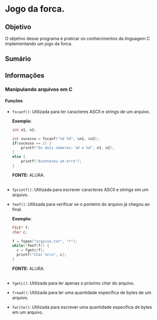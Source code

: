 # Jogo da forca.
## Objetivo
O objetivo desse programa é praticar os conhecimentos da linguagem C implementando um jogo da forca.

## Sumário

## Informações
### Manipulando arquivos em C
#### Funções
- `fscanf()`: Utilizada para ler caracteres ASCII e *strings* de um arquivo.
  
  **Exemplo:**
    ```c
    int n1, n2;

    int sucesso = fscanf("%d %d", &n1, &n2);
    if(sucesso == 2) {
        printf("Os dois números: %d e %d", n1, n2);
    }
    else {
        printf("Aconteceu um erro");
    }
    ```
  **FONTE:** ALURA.<br><br>
- `fprintf()`: Utilizada para escrever caracteres ASCII e *strings* em um arquivo.
- `feof()`: Utilizada para verificar se o ponteiro do arquivo já chegou ao final.
  
    **Exemplo:**
  ```c
  FILE* f;
  char c;
    
  f = fopen("arquivo.txt", "r");
  while(!feof(f)) {
    c = fgetc(f);    
    printf("Char %c\n", c);
  }
  ```
  **FONTE:** ALURA.<br><br>
- `fgetc()`: Utilizada para ler apenas o próximo *char* do arquivo.
- `fread()`: Utilizada para ler uma quantidade específica de bytes de um arquivo.
- `fwrite()`: Utilizada para escrever uma quantidade específica de bytes em um arquivo.